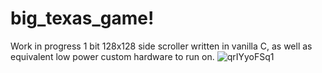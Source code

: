 # big_texas_game!

Work in progress 1 bit 128x128 side scroller written in vanilla C, as well as equivalent low power custom hardware to run on.
![qrIYyoFSq1](https://user-images.githubusercontent.com/6888483/112259743-2c5c3200-8c3f-11eb-846c-a1d5d715b64e.gif)
